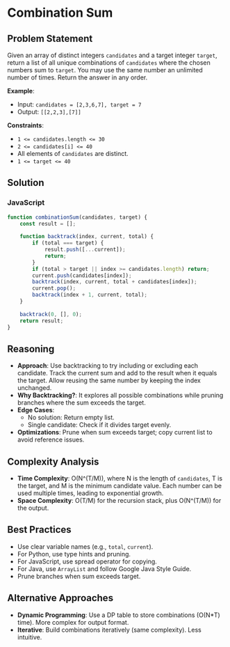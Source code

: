 # Combination Sum

## Problem Statement
Given an array of distinct integers `candidates` and a target integer `target`, return a list of all unique combinations of `candidates` where the chosen numbers sum to `target`. You may use the same number an unlimited number of times. Return the answer in any order.

**Example**:
- Input: `candidates = [2,3,6,7], target = 7`
- Output: `[[2,2,3],[7]]`

**Constraints**:
- `1 <= candidates.length <= 30`
- `2 <= candidates[i] <= 40`
- All elements of `candidates` are distinct.
- `1 <= target <= 40`

## Solution

### JavaScript
```javascript
function combinationSum(candidates, target) {
    const result = [];
    
    function backtrack(index, current, total) {
        if (total === target) {
            result.push([...current]);
            return;
        }
        if (total > target || index >= candidates.length) return;
        current.push(candidates[index]);
        backtrack(index, current, total + candidates[index]);
        current.pop();
        backtrack(index + 1, current, total);
    }
    
    backtrack(0, [], 0);
    return result;
}
```

## Reasoning
- **Approach**: Use backtracking to try including or excluding each candidate. Track the current sum and add to the result when it equals the target. Allow reusing the same number by keeping the index unchanged.
- **Why Backtracking?**: It explores all possible combinations while pruning branches where the sum exceeds the target.
- **Edge Cases**:
  - No solution: Return empty list.
  - Single candidate: Check if it divides target evenly.
- **Optimizations**: Prune when sum exceeds target; copy current list to avoid reference issues.

## Complexity Analysis
- **Time Complexity**: O(N^(T/M)), where N is the length of `candidates`, T is the target, and M is the minimum candidate value. Each number can be used multiple times, leading to exponential growth.
- **Space Complexity**: O(T/M) for the recursion stack, plus O(N^(T/M)) for the output.

## Best Practices
- Use clear variable names (e.g., `total`, `current`).
- For Python, use type hints and pruning.
- For JavaScript, use spread operator for copying.
- For Java, use `ArrayList` and follow Google Java Style Guide.
- Prune branches when sum exceeds target.

## Alternative Approaches
- **Dynamic Programming**: Use a DP table to store combinations (O(N*T) time). More complex for output format.
- **Iterative**: Build combinations iteratively (same complexity). Less intuitive.
